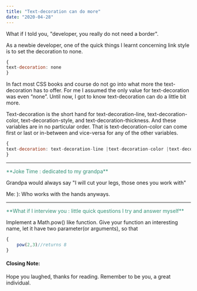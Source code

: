 ```yaml
---
title: "Text-decoration can do more"
date: "2020-04-28"
---
```


What if I told you, "developer, you really do not need a border".

As a newbie developer, one of the quick things I learnt concerning link style is to set the decoration to none.
```javascript
{
text-decoration: none
}
```

In fact most CSS books and course do not go into what more the text-decoration has to offer. For me I assumed the only value for text-decoration was even “none”. Until now, I got to know text-decoration can do a little bit more.

Text-decoration is the short hand for text-decoration-line, text-decoration-color, text-decoration-style, and text-decoration-thickness. And these variables are in no particular order. That is text-decoration-color can come first or last or in-between and vice-versa for any of the other variables.
```javascript
{
text-decoration: text-decoration-line |text-decoration-color |text-decoration-style |text-decoration-thickness
}
```

****
<span style="color:#349077">
**Joke Time : dedicated to my grandpa**
</span>

 Grandpa would always say "I will cut your legs, those ones you work with"

Me: ): Who works with the hands anyways.



***
<span style="color:#349077">
**What if I interview you : little quick questions I try and answer myself**
</span>

Implement a Math.pow() like function. Give your function an interesting name, let it have two parameter(or arguments), so that

```javascript
{
    pow(2,3)//returns 8
}
```


#### Closing Note:
 Hope you laughed, thanks for reading. Remember to be you, a great individual. 


